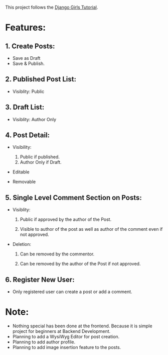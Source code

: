 This project follows the [Django Girls Tutorial](https://tutorial.djangogirls.org/en/).


# Features:

## 1. Create Posts:

* Save as Draft  
* Save & Publish.
  
## 2. Published Post List:
  
* Visiblity:  Public
 
## 3. Draft List:
  
* Visiblity:  Author Only

## 4. Post Detail:
  
* Visibility:

  1. Public if published.
  1. Author Only if Draft.
    
* Editable
  
* Removable

## 5. Single Level Comment Section on Posts:

* Visiblity: 

  1. Public if approved by the author of the Post.
    
  1. Visible to author of the post as well as author of the comment even if not approved.
    
* Deletion:
  
  1. Can be removed by the commentor.
    
  1. Can be removed by the author of the Post if not approved.
 
## 6. Register New User:

* Only registered user can create a post or add a comment.
  
# Note: 
 
* Nothing special has been done at the frontend. Because it is simple project for beginners at Backend Development.
* Planning to add a WysiWyg Editor for post creation.
* Planning to add author profile.
* Planning to add image insertion feature to the posts.

